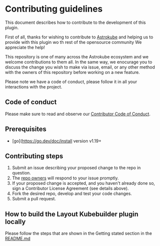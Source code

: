 # Contributing guidelines

This document describes how to contribute to the development of this plugin.

First of all, thanks for wishing to contribute to [Astrokube](https://www.astrokube.com/) and helping us to provide with this plugin wo th rest of the opensource community We appreciate the help! 

This repository is one of many across the Astrokube ecosystem and we welcome contributions to them all. In the same way,  we enocurage you to  discuss the change you wish to make via issue, email, or any other method with the owners of this repository before working on a new feature.

Please note we have a code of conduct, please follow it in all your interactions with the project.

## Code of conduct

Please make sure to read and observe our [Contributor Code of Conduct](CODE_OF_CONDUCT.md).

## Prerequisites

* [go](https://go.dev/doc/install version v1.19+

## Contributing steps

1. Submit an issue describing your proposed change to the repo in question.
1. The [repo owners](OWNERS) will respond to your issue promptly.
1. If your proposed change is accepted, and you haven't already done so, sign a Contributor License Agreement (see details above).
1. Fork the desired repo, develop and test your code changes.
1. Submit a pull request.

## How to build the Layout Kubebuilder plugin locally

Please follow the steps that are shown in the Getting stated section in the [README.md](README.md)